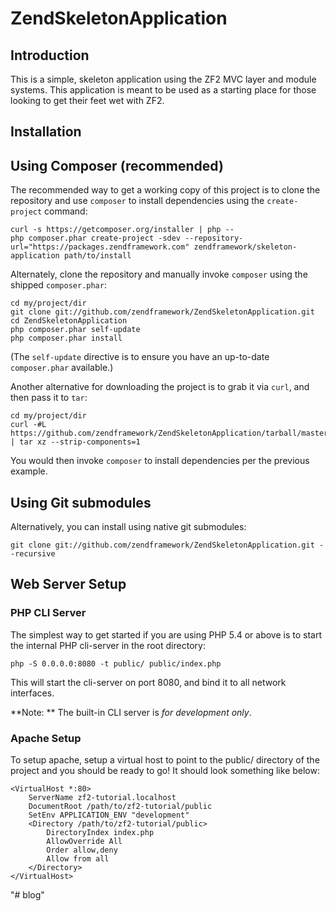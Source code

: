 ZendSkeletonApplication
=======================

Introduction
------------
This is a simple, skeleton application using the ZF2 MVC layer and module
systems. This application is meant to be used as a starting place for those
looking to get their feet wet with ZF2.

Installation
------------

Using Composer (recommended)
----------------------------
The recommended way to get a working copy of this project is to clone the repository
and use `composer` to install dependencies using the `create-project` command:

    curl -s https://getcomposer.org/installer | php --
    php composer.phar create-project -sdev --repository-url="https://packages.zendframework.com" zendframework/skeleton-application path/to/install

Alternately, clone the repository and manually invoke `composer` using the shipped
`composer.phar`:

    cd my/project/dir
    git clone git://github.com/zendframework/ZendSkeletonApplication.git
    cd ZendSkeletonApplication
    php composer.phar self-update
    php composer.phar install

(The `self-update` directive is to ensure you have an up-to-date `composer.phar`
available.)

Another alternative for downloading the project is to grab it via `curl`, and
then pass it to `tar`:

    cd my/project/dir
    curl -#L https://github.com/zendframework/ZendSkeletonApplication/tarball/master | tar xz --strip-components=1

You would then invoke `composer` to install dependencies per the previous
example.

Using Git submodules
--------------------
Alternatively, you can install using native git submodules:

    git clone git://github.com/zendframework/ZendSkeletonApplication.git --recursive

Web Server Setup
----------------

### PHP CLI Server

The simplest way to get started if you are using PHP 5.4 or above is to start the internal PHP cli-server in the root directory:

    php -S 0.0.0.0:8080 -t public/ public/index.php

This will start the cli-server on port 8080, and bind it to all network
interfaces.

**Note: ** The built-in CLI server is *for development only*.

### Apache Setup

To setup apache, setup a virtual host to point to the public/ directory of the
project and you should be ready to go! It should look something like below:

    <VirtualHost *:80>
        ServerName zf2-tutorial.localhost
        DocumentRoot /path/to/zf2-tutorial/public
        SetEnv APPLICATION_ENV "development"
        <Directory /path/to/zf2-tutorial/public>
            DirectoryIndex index.php
            AllowOverride All
            Order allow,deny
            Allow from all
        </Directory>
    </VirtualHost>
"# blog" 
